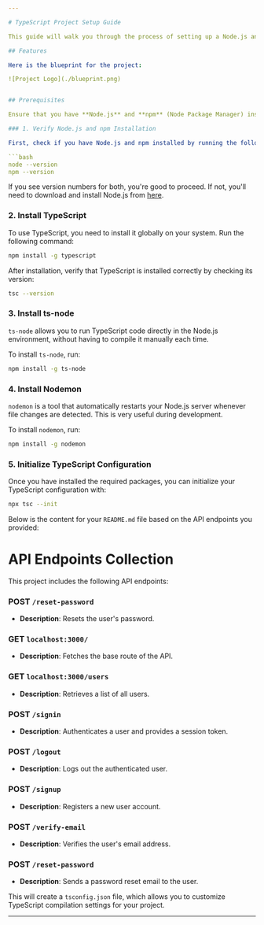 ```yaml
---

# TypeScript Project Setup Guide

This guide will walk you through the process of setting up a Node.js and TypeScript environment with necessary tools to build and run TypeScript files efficiently.

## Features

Here is the blueprint for the project:

![Project Logo](./blueprint.png)


## Prerequisites

Ensure that you have **Node.js** and **npm** (Node Package Manager) installed on your machine.

### 1. Verify Node.js and npm Installation

First, check if you have Node.js and npm installed by running the following commands in your terminal:

```bash
node --version
npm --version
```

If you see version numbers for both, you're good to proceed. If not, you'll need to download and install Node.js from [here](https://nodejs.org/).

### 2. Install TypeScript

To use TypeScript, you need to install it globally on your system. Run the following command:

```bash
npm install -g typescript
```

After installation, verify that TypeScript is installed correctly by checking its version:

```bash
tsc --version
```

### 3. Install ts-node

`ts-node` allows you to run TypeScript code directly in the Node.js environment, without having to compile it manually each time.

To install `ts-node`, run:

```bash
npm install -g ts-node
```

### 4. Install Nodemon

`nodemon` is a tool that automatically restarts your Node.js server whenever file changes are detected. This is very useful during development.

To install `nodemon`, run:

```bash
npm install -g nodemon
```

### 5. Initialize TypeScript Configuration

Once you have installed the required packages, you can initialize your TypeScript configuration with:

```bash
npx tsc --init
```

Below is the content for your `README.md` file based on the API endpoints you provided:


# API Endpoints Collection

This project includes the following API endpoints:

### POST `/reset-password`
- **Description**: Resets the user's password.

### GET `localhost:3000/`
- **Description**: Fetches the base route of the API.

### GET `localhost:3000/users`
- **Description**: Retrieves a list of all users.

### POST `/signin`
- **Description**: Authenticates a user and provides a session token.

### POST `/logout`
- **Description**: Logs out the authenticated user.

### POST `/signup`
- **Description**: Registers a new user account.

### POST `/verify-email`
- **Description**: Verifies the user's email address.

### POST `/reset-password`
- **Description**: Sends a password reset email to the user.




This will create a `tsconfig.json` file, which allows you to customize TypeScript compilation settings for your project.



---
```

